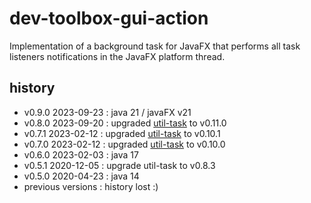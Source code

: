 <!--
  - MIT License
  -
  - Copyright © 2020-2023 dev-toolbox.org
  -
  - Permission is hereby granted, free of charge, to any person obtaining a copy of this software and associated documentation files
  - (the "Software"), to deal in the Software without restriction, including without limitation the rights to use, copy, modify, merge, publish,
  - distribute, sublicense, and/or sell copies of the Software, and to permit persons to whom the Software is furnished to do so, subject to the
  - following conditions:
  -
  - The above copyright notice and this permission notice shall be included in all copies or substantial portions of the Software.
  -
  - THE SOFTWARE IS PROVIDED "AS IS", WITHOUT WARRANTY OF ANY KIND, EXPRESS OR IMPLIED, INCLUDING BUT NOT LIMITED TO THE WARRANTIES OF
  - MERCHANTABILITY, FITNESS FOR A PARTICULAR PURPOSE AND NONINFRINGEMENT. IN NO EVENT SHALL THE AUTHORS OR COPYRIGHT HOLDERS BE LIABLE FOR ANY
  - CLAIM, DAMAGES OR OTHER LIABILITY, WHETHER IN AN ACTION OF CONTRACT, TORT OR OTHERWISE, ARISING FROM, OUT OF OR IN CONNECTION WITH THE SOFTWARE
  - OR THE USE OR OTHER DEALINGS IN THE SOFTWARE.
  -->

dev-toolbox-gui-action
======================

Implementation of a background task for JavaFX that performs all task listeners notifications in the JavaFX platform thread.

history
-------
- v0.9.0 2023-09-23 : java 21 / javaFX v21
- v0.8.0 2023-09-20 : upgraded [util-task](https://github.com/javarno/dev-toolbox-util-task) to v0.11.0
- v0.7.1 2023-02-12 : upgraded [util-task](https://github.com/javarno/dev-toolbox-util-task) to v0.10.1
- v0.7.0 2023-02-12 : upgraded [util-task](https://github.com/javarno/dev-toolbox-util-task) to v0.10.0
- v0.6.0 2023-02-03 : java 17
- v0.5.1 2020-12-05 : upgrade util-task to v0.8.3
- v0.5.0 2020-04-23 : java 14
- previous versions : history lost :)